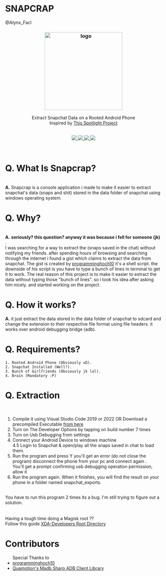 # SNAPCRAP

@Alynx_Facl
<br>

<h3 align="center"><img src="https://ImageHostx.github.io/SP.png" alt="logo" height="250px"></h3>
<p align="center">
Extract Snapchat Data on a Rooted Android Phone <br> Inspired by <a href="https://github.com/V3rB0se/Spotlighter">This Spotlight Project</a>
   <br>
   <br>
<p align="center">
  <a href="#">
    <img src="https://img.shields.io/badge/Last%20Updated-Today-green">
  </a>
  <a href="#">
    <img src="https://img.shields.io/badge/Release-V1-red">
  </a>
  <a href="https://en.wikipedia.org/wiki/C_Sharp_(programming_language)">
    <img src="https://img.shields.io/badge/Language-C%23-blue">
 </a>
   <a href="#">
    <img src="https://img.shields.io/badge/Platform-Android%2FWindows-blue">
 </a>
  
</p>
</p>

  
<br>



# Q. What Is Snapcrap?
<br>
   <b>A.</b> Snapcrap is a console application i made to make it easier to extract snapchat's data (snaps and shit) stored in the data folder of snapchat
     using windows operating system.
  
# Q. Why? 
<br>
   <b>A.</b> <b> seriously? this question? anyway it was because i fell for someone (jk) </b>. 
   <br> I was searching for a way to extract the (snaps saved in the chat) without notifying my friends. after spending hours of browsing and searching through the
     internet i found a gist which claims to extract the data from snapchat. The gist is created by <a href="https://github.com/programminghoch10">programminghoch10</a>
     it's a shell script. the downside of his script is you have to type a bunch of lines in terminal to get it to work. The real reason of this project is to make it 
     easier to extract the data without typing those "bunch of lines".  so i took his idea after asking him nicely. and started working on the project.
  
# Q. How it works? <br>
   <b>A.</b> it just extract the data stored in the data folder of snapchat to sdcard and change the extension to their respective file format using file headers. it works over android debugging bridge (adb).
    <br>


# Q. Requirements? <br>
    1. Rooted Android Phone (Obviously xD).
    2. Snapchat Installed (Well?).
    3. Bunch of Girlfriends (Obviously jk lol).
    4. Brain (Mandatory :P)
    
# Q. Extraction
   <br>
   
   1. Compile it using Visual Studio Code 2019 or 2022 OR Download a precompiled Executable <a href="#">from here </a><br>
   2. Turn on The Developer Options by tapping on build number 7 times <br>
   3. Turn on Usb Debugging from settings <br>
   4. Connect your Android Device to windows machine <br>
   4.5 Login to Snapchat & open/play all the snaps saved in chat to load them.
   5. Run the program and press Y you'll get an error (do not close the program) disconnect the phone from your pc and connect again . <br> You'll get a prompt confirming usb debugging operation permission, allow it <br>
   6. Run the program again. When it finishes, you will find the result on your phone in a folder named snapchat_exports.
   <br>
   You have to run this program 2 times its a bug. I'm still trying to figure out a solution.
   <br>
   <br>
   <br>
Having a tough time doing a Magisk root ??
<br>
Follow this guide <a href="https://www.xda-developers.com/root/">XDA-Developers Root Directory</a>
<br>

# Contributors 
<ul>
Special Thanks to 
<li><a href="https://github.com/programminghoch10">programminghoch10</a></li>
<li><a href="https://github.com/quamotion/madb">Quamotion's Madb Sharp ADB Client Library</a></li>
</ul>
